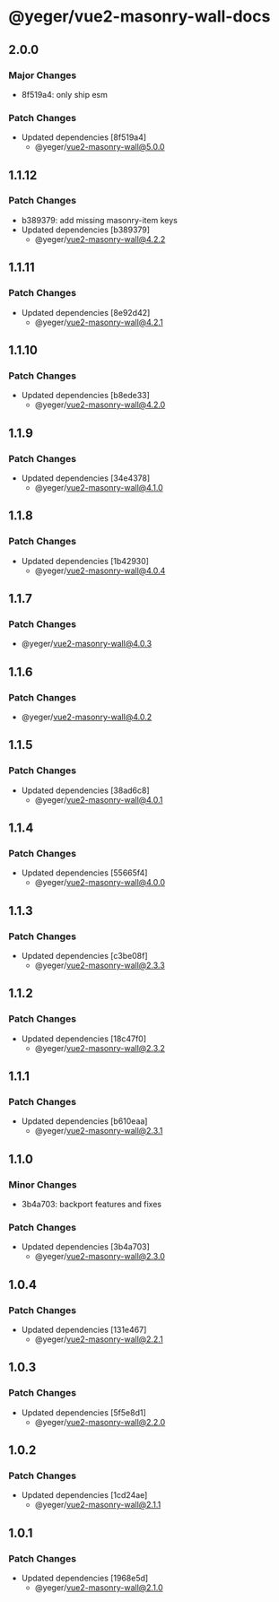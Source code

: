 # @yeger/vue2-masonry-wall-docs

## 2.0.0

### Major Changes

- 8f519a4: only ship esm

### Patch Changes

- Updated dependencies [8f519a4]
  - @yeger/vue2-masonry-wall@5.0.0

## 1.1.12

### Patch Changes

- b389379: add missing masonry-item keys
- Updated dependencies [b389379]
  - @yeger/vue2-masonry-wall@4.2.2

## 1.1.11

### Patch Changes

- Updated dependencies [8e92d42]
  - @yeger/vue2-masonry-wall@4.2.1

## 1.1.10

### Patch Changes

- Updated dependencies [b8ede33]
  - @yeger/vue2-masonry-wall@4.2.0

## 1.1.9

### Patch Changes

- Updated dependencies [34e4378]
  - @yeger/vue2-masonry-wall@4.1.0

## 1.1.8

### Patch Changes

- Updated dependencies [1b42930]
  - @yeger/vue2-masonry-wall@4.0.4

## 1.1.7

### Patch Changes

- @yeger/vue2-masonry-wall@4.0.3

## 1.1.6

### Patch Changes

- @yeger/vue2-masonry-wall@4.0.2

## 1.1.5

### Patch Changes

- Updated dependencies [38ad6c8]
  - @yeger/vue2-masonry-wall@4.0.1

## 1.1.4

### Patch Changes

- Updated dependencies [55665f4]
  - @yeger/vue2-masonry-wall@4.0.0

## 1.1.3

### Patch Changes

- Updated dependencies [c3be08f]
  - @yeger/vue2-masonry-wall@2.3.3

## 1.1.2

### Patch Changes

- Updated dependencies [18c47f0]
  - @yeger/vue2-masonry-wall@2.3.2

## 1.1.1

### Patch Changes

- Updated dependencies [b610eaa]
  - @yeger/vue2-masonry-wall@2.3.1

## 1.1.0

### Minor Changes

- 3b4a703: backport features and fixes

### Patch Changes

- Updated dependencies [3b4a703]
  - @yeger/vue2-masonry-wall@2.3.0

## 1.0.4

### Patch Changes

- Updated dependencies [131e467]
  - @yeger/vue2-masonry-wall@2.2.1

## 1.0.3

### Patch Changes

- Updated dependencies [5f5e8d1]
  - @yeger/vue2-masonry-wall@2.2.0

## 1.0.2

### Patch Changes

- Updated dependencies [1cd24ae]
  - @yeger/vue2-masonry-wall@2.1.1

## 1.0.1

### Patch Changes

- Updated dependencies [1968e5d]
  - @yeger/vue2-masonry-wall@2.1.0
